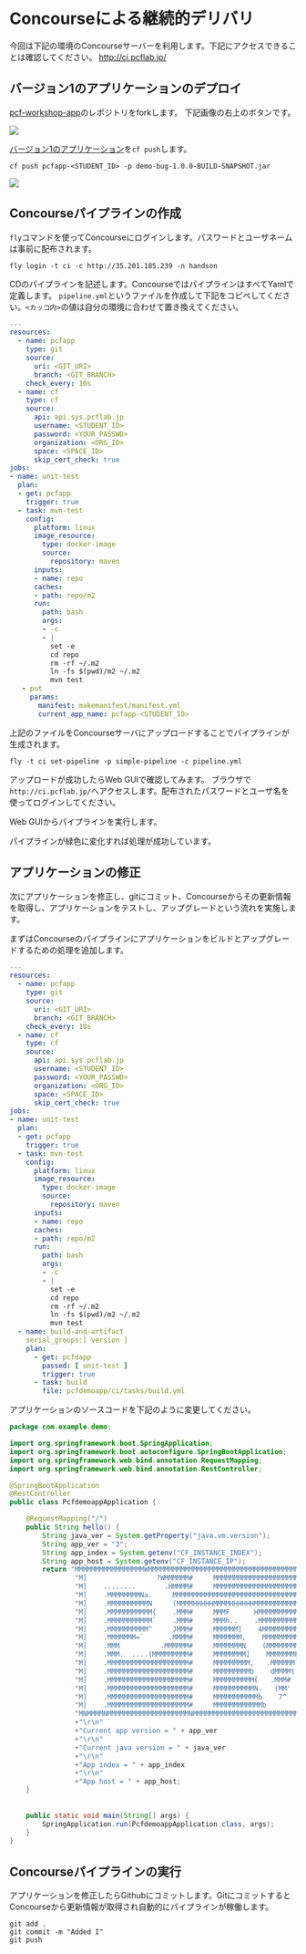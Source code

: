 # Concourseによる継続的デリバリ

今回は下記の環境のConcourseサーバーを利用します。下記にアクセスできることは確認してください。
http://ci.pcflab.jp/

## バージョン1のアプリケーションのデプロイ

[pcf-workshop-app](https://github.com/tkaburagi1214/pcf-workshop-app)のレポジトリをforkします。
下記画像の右上のボタンです。

![](https://github.com/tkaburagi1214/pcf-workshop/blob/master/image/Screen%20Shot%200030-03-02%20at%2010.05.01%20AM.png)


[バージョン1のアプリケーション](https://github.com/tkaburagi1214/pcf-workshop/blob/master/demo-bug-1.0.0-BUILD-SNAPSHOT.jar)を`cf push`します。
``` console
cf push pcfapp-<STUDENT_ID> -p demo-bug-1.0.0-BUILD-SNAPSHOT.jar 
```
![](https://github.com/tkaburagi1214/pcf-workshop/blob/master/image/Screen%20Shot%200030-03-01%20at%2012.00.52%20PM.png)

## Concourseパイプラインの作成

`fly`コマンドを使ってConcourseにログインします。パスワードとユーザネームは事前に配布されます。
``` console
fly login -t ci -c http://35.201.185.239 -n handson
```

CDのパイプラインを記述します。ConcourseではパイプラインはすべてYamlで定義します。
`pipeline.yml`というファイルを作成して下記をコピペしてください。`<カッコ内>`の値は自分の環境に合わせて置き換えてください。

``` yaml
---
resources:
  - name: pcfapp
    type: git
    source:
      uri: <GIT_URI>
      branch: <GIT_BRANCH>
    check_every: 10s
  - name: cf
    type: cf
    source:
      api: api.sys.pcflab.jp
      username: <STUDENT_ID>
      password: <YOUR_PASSWD>
      organization: <ORG_ID>
      space: <SPACE_ID>
      skip_cert_check: true
jobs:
- name: unit-test
  plan:
  - get: pcfapp
    trigger: true
  - task: mvn-test
    config:
      platform: linux
      image_resource:
        type: docker-image
        source:
          repository: maven
      inputs:
      - name: repo
      caches:
      - path: repo/m2   
      run:
        path: bash
        args:
        - -c
        - |
          set -e
          cd repo
          rm -rf ~/.m2
          ln -fs $(pwd)/m2 ~/.m2
          mvn test
   - put
     params: 
       manifest: makemanifest/manifest.yml
       current_app_name: pcfapp-<STUDENT_ID>
```

上記のファイルをConcourseサーバにアップロードすることでパイプラインが生成されます。

``` console
fly -t ci set-pipeline -p simple-pipeline -c pipeline.yml
```

アップロードが成功したらWeb GUIで確認してみます。
ブラウザで`http://ci.pcflab.jp/`へアクセスします。配布されたパスワードとユーザ名を使ってログインしてください。

Web GUIからパイプラインを実行します。

パイプラインが緑色に変化すれば処理が成功しています。

## アプリケーションの修正
次にアプリケーションを修正し、gitにコミット、Concourseからその更新情報を取得し、アプリケーションをテストし、アップグレードという流れを実施します。

まずはConcourseのパイプラインにアプリケーションをビルドとアップグレードするための処理を追加します。
``` yaml
---
resources:
  - name: pcfapp
    type: git
    source:
      uri: <GIT_URI>
      branch: <GIT_BRANCH>
    check_every: 10s
  - name: cf
    type: cf
    source:
      api: api.sys.pcflab.jp
      username: <STUDENT_ID>
      password: <YOUR_PASSWD>
      organization: <ORG_ID>
      space: <SPACE_ID>
      skip_cert_check: true
jobs:
- name: unit-test
  plan:
  - get: pcfapp
    trigger: true
  - task: mvn-test
    config:
      platform: linux
      image_resource:
        type: docker-image
        source:
          repository: maven
      inputs:
      - name: repo
      caches:
      - path: repo/m2   
      run:
        path: bash
        args:
        - -c
        - |
          set -e
          cd repo
          rm -rf ~/.m2
          ln -fs $(pwd)/m2 ~/.m2
          mvn test
  - name: build-and-artifact
    serial_groups:[ version ]
    plan:
      - get: pcfdapp
        passed: [ unit-test ]
        trigger: true
      - task: build
        file: pcfdemoapp/ci/tasks/build.yml

```

アプリケーションのソースコードを下記のように変更してください。
``` java
package com.example.demo;

import org.springframework.boot.SpringApplication;
import org.springframework.boot.autoconfigure.SpringBootApplication;
import org.springframework.web.bind.annotation.RequestMapping;
import org.springframework.web.bind.annotation.RestController;

@SpringBootApplication
@RestController
public class PcfdemoappApplication {

	@RequestMapping("/")
	public String hello() {
		String java_ver = System.getProperty("java.vm.version");
		String app_ver = "3";
		String app_index = System.getenv("CF_INSTANCE_INDEX");
		String app_host = System.getenv("CF_INSTANCE_IP");
		return "MMMMMMMMMMMMMMMMMWMMMMMMMMMMMMMMMMMMMMMMMMMMMMMMMMMMMMMMMMMMMMMMMMMMMMMMMMMMMMMMMMMMMMMMMMMMMMMMMMMMMMMMMMMMMMMMMMMMMMMMMMMMMMMMMMFMMMMMMM\n"+
				"M]                 ?WMMMMMM#     MMMMMMMMMMMMMMMMMMMMMMMMMMMMMMMMMMMMMMMMMMMMMMMMMMMMMMMMMMMMMMMMMMMMMMMMMMMMMMMMMMMMMMMMMMMMMMMMMMF    .M\n"+
				"M]    ........       .HMMMM#     MMMMMMMMMMMMMMMMMMMMMMMMMMMMMMMMMMMMMMMMMMMMMMMMMMMMMMMMF!`  .MMMMMMMMMMMMMMMMMMMMMMMMMMMMMMMMMMMMF    .M\n"+
				"M]    .MMMMMMMMNa.     MMMMMMMMMMMMMMMMMMMMMMMMMMMMMMMMMMMMMMMMMMMMMMMMMMMMMMMMMMMMMMMMMM[    .MMMMMMMMMMMMMMMMMMMMMMMMMMMMMMMMMMMMF    .M\n"+
				"M]    .MMMMMMMMMMN     (MMMMHHHHHMMMMHHHHHHMMMMMMMMMMMMMMHHHHHMMMMMMMMMMMMHMMMMMMMMMMMMMM[    .HHHHHHHHMMMMMMMMMMYMMMMMMMHMMMMMMMMMF    .M\n"+
				"M]    .MMMMMMMMMMM{    .MMM#     MMMF      HMMMMMMMMMMMMF    .MMMMM#M`         .TMMMMMMMM[            .MMMMMM@M               ,MMMMF    .M\n"+
				"M]    .MMMMMMMMMMM`    .MMM#     MMMh..    .MMMMMMMMMMMM`   .MMMMB!      ...      ,HMMMMM[    .........MMMM@`     ........    .MMMMF    .M\n"+
				"M]    .MMMMMMMMMM^     JMMM#     MMMMMM]    4MMMMMMMMMM]    dMMMF    ..MMMMMMNJ     UMMMM[    .MMMMMMMMMMMF     .MMMMMMMMF    .MMMMF    .M\n"+
				"M]    .MMMMMMM=`      .MMMM#     MMMMMMM,    MMMMMMMMM#    .MMMF    .MMMMMMMMMMN.    MMMM[    .MMMMMMMMMMM`    MMMMMMMMMMF    .MMMMF    .M\n"+
				"M]    .MMM          .MMMMMM#     MMMMMMMN    (MMMMMMMM^   .MMMM%    dMMMMMMMMMMMb    (MMM[    .MMMMMMMMMM#    .MMMMMMMMMMF    .MMMMF    .M\n"+
				"M]    .MMM.  ....(MMMMMMMMM#     MMMMMMMM]    MMMMMMMF    JMMMM)    MMMMMMMMMMMM#    .MMM[    .MMMMMMMMMMF    (MMMMMMMMMMF    .MMMMF    .M\n"+
				"M]    .MMMMMMMMMMMMMMMMMMMM#     MMMMMMMMM,   .MMMMMM`   .MMMMM)    MMMMMMMMMMMM#    .MMM[    .MMMMMMMMMMF    (MMMMMMMMMMF    .MMMMF    .M\n"+
				"M]    .MMMMMMMMMMMMMMMMMMMM#     MMMMMMMMMb    dMMMMt   .MMMMMM)    MMMMMMMMMMMMF    -MMM[    .MMMMMMMMMM#    .MMMMMMMMMMF    .MMMMF    .M\n"+
				"M]    .MMMMMMMMMMMMMMMMMMMM#     MMMMMMMMMM[   .MMM#    (MMMMMMb    -MMMMMMMMMMM^    dMMM[    .MMMMMMMMMMM,    UMMMMMMMMMF    .MMMMF    .M\n"+
				"M]    .MMMMMMMMMMMMMMMMMMMM#     MMMMMMMMMMN.   (MM'   .MMMMMMMM,    -MMMMMMMM#'    .MMMM]    .MMMMMMMMMMMN.    ?HMMMMMMMF    .MMMMF    .M\n"+
				"M]    .MMMMMMMMMMMMMMMMMMMM#     MMMMMMMMMMMb    7^    MMMMMMMMMMx      ?MMM^      .MMMMMb       `````(MMMMN,         JMMF    .MMMMF    .M\n"+
				"M]    .MMMMMMMMMMMMMMMMMMMM#     MMMMMMMMMMMMb       .dMMMMMMMMMMMNJ.           ..MMMMMMMMN.          .MMMMMMN,.      JMMF    .MMMMF    .M\n"+
				"MNMMMMNMMMMMMMMMMMMMMMMMMMMNMMMMMMMMMMMMMMMMMMMMMMMMMMMMMMMMMMMMMMMMMMNMMMMMMMMMMMMMMMMMMMMMMMNMMMMMMMNMMMMMMMMMMMNNMMMMMNMMMMMMMMMNMMMMNM\n"
				+"\r\n"
				+"Current app version = " + app_ver
				+"\r\n"
				+"Current java version = " + java_ver
				+"\r\n"
				+"App index = " + app_index
				+"\r\n"
				+"App host = " + app_host;
	}
	
	
	public static void main(String[] args) {
		SpringApplication.run(PcfdemoappApplication.class, args);
	}
}
```

## Concourseパイプラインの実行
アプリケーションを修正したらGithubにコミットします。GitにコミットするとConcourseから更新情報が取得され自動的にパイプラインが稼働します。
``` console
git add .
git commit -m "Added I"
git push
```
